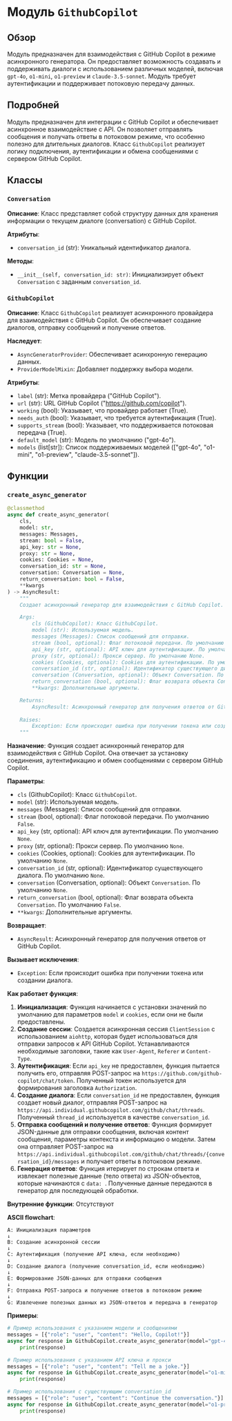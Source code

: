 # Модуль `GithubCopilot`

## Обзор

Модуль предназначен для взаимодействия с GitHub Copilot в режиме асинхронного генератора. Он предоставляет возможность создавать и поддерживать диалоги с использованием различных моделей, включая `gpt-4o`, `o1-mini`, `o1-preview` и `claude-3.5-sonnet`. Модуль требует аутентификации и поддерживает потоковую передачу данных.

## Подробней

Модуль предназначен для интеграции с GitHub Copilot и обеспечивает асинхронное взаимодействие с API. Он позволяет отправлять сообщения и получать ответы в потоковом режиме, что особенно полезно для длительных диалогов. Класс `GithubCopilot` реализует логику подключения, аутентификации и обмена сообщениями с сервером GitHub Copilot.

## Классы

### `Conversation`

**Описание**: Класс представляет собой структуру данных для хранения информации о текущем диалоге (conversation) с GitHub Copilot.

**Атрибуты**:
- `conversation_id` (str): Уникальный идентификатор диалога.

**Методы**:
- `__init__(self, conversation_id: str)`: Инициализирует объект `Conversation` с заданным `conversation_id`.

### `GithubCopilot`

**Описание**: Класс `GithubCopilot` реализует асинхронного провайдера для взаимодействия с GitHub Copilot. Он обеспечивает создание диалогов, отправку сообщений и получение ответов.

**Наследует**:
- `AsyncGeneratorProvider`: Обеспечивает асинхронную генерацию данных.
- `ProviderModelMixin`: Добавляет поддержку выбора модели.

**Атрибуты**:
- `label` (str): Метка провайдера ("GitHub Copilot").
- `url` (str): URL GitHub Copilot ("https://github.com/copilot").
- `working` (bool): Указывает, что провайдер работает (True).
- `needs_auth` (bool): Указывает, что требуется аутентификация (True).
- `supports_stream` (bool): Указывает, что поддерживается потоковая передача (True).
- `default_model` (str): Модель по умолчанию ("gpt-4o").
- `models` (list[str]): Список поддерживаемых моделей (["gpt-4o", "o1-mini", "o1-preview", "claude-3.5-sonnet"]).

## Функции

### `create_async_generator`

```python
@classmethod
async def create_async_generator(
    cls,
    model: str,
    messages: Messages,
    stream: bool = False,
    api_key: str = None,
    proxy: str = None,
    cookies: Cookies = None,
    conversation_id: str = None,
    conversation: Conversation = None,
    return_conversation: bool = False,
    **kwargs
) -> AsyncResult:
    """
    Создает асинхронный генератор для взаимодействия с GitHub Copilot.

    Args:
        cls (GithubCopilot): Класс GithubCopilot.
        model (str): Используемая модель.
        messages (Messages): Список сообщений для отправки.
        stream (bool, optional): Флаг потоковой передачи. По умолчанию False.
        api_key (str, optional): API ключ для аутентификации. По умолчанию None.
        proxy (str, optional): Прокси сервер. По умолчанию None.
        cookies (Cookies, optional): Cookies для аутентификации. По умолчанию None.
        conversation_id (str, optional): Идентификатор существующего диалога. По умолчанию None.
        conversation (Conversation, optional): Объект Conversation. По умолчанию None.
        return_conversation (bool, optional): Флаг возврата объекта Conversation. По умолчанию False.
        **kwargs: Дополнительные аргументы.

    Returns:
        AsyncResult: Асинхронный генератор для получения ответов от GitHub Copilot.
    
    Raises:
        Exception: Если происходит ошибка при получении токена или создании диалога.
    """
```

**Назначение**: Функция создает асинхронный генератор для взаимодействия с GitHub Copilot. Она отвечает за установку соединения, аутентификацию и обмен сообщениями с сервером GitHub Copilot.

**Параметры**:
- `cls` (GithubCopilot): Класс `GithubCopilot`.
- `model` (str): Используемая модель.
- `messages` (Messages): Список сообщений для отправки.
- `stream` (bool, optional): Флаг потоковой передачи. По умолчанию `False`.
- `api_key` (str, optional): API ключ для аутентификации. По умолчанию `None`.
- `proxy` (str, optional): Прокси сервер. По умолчанию `None`.
- `cookies` (Cookies, optional): Cookies для аутентификации. По умолчанию `None`.
- `conversation_id` (str, optional): Идентификатор существующего диалога. По умолчанию `None`.
- `conversation` (Conversation, optional): Объект `Conversation`. По умолчанию `None`.
- `return_conversation` (bool, optional): Флаг возврата объекта `Conversation`. По умолчанию `False`.
- `**kwargs`: Дополнительные аргументы.

**Возвращает**:
- `AsyncResult`: Асинхронный генератор для получения ответов от GitHub Copilot.

**Вызывает исключения**:
- `Exception`: Если происходит ошибка при получении токена или создании диалога.

**Как работает функция**:

1. **Инициализация**: Функция начинается с установки значений по умолчанию для параметров `model` и `cookies`, если они не были предоставлены.
2. **Создание сессии**: Создается асинхронная сессия `ClientSession` с использованием `aiohttp`, которая будет использоваться для отправки запросов к API GitHub Copilot. Устанавливаются необходимые заголовки, такие как `User-Agent`, `Referer` и `Content-Type`.
3. **Аутентификация**: Если `api_key` не предоставлен, функция пытается получить его, отправляя POST-запрос на `https://github.com/github-copilot/chat/token`. Полученный токен используется для формирования заголовка `Authorization`.
4. **Создание диалога**: Если `conversation_id` не предоставлен, функция создает новый диалог, отправляя POST-запрос на `https://api.individual.githubcopilot.com/github/chat/threads`. Полученный `thread_id` используется в качестве `conversation_id`.
5. **Отправка сообщений и получение ответов**: Функция формирует JSON-данные для отправки сообщения, включая контент сообщения, параметры контекста и информацию о модели. Затем она отправляет POST-запрос на `https://api.individual.githubcopilot.com/github/chat/threads/{conversation_id}/messages` и получает ответы в потоковом режиме.
6. **Генерация ответов**: Функция итерирует по строкам ответа и извлекает полезные данные (тело ответа) из JSON-объектов, которые начинаются с `data: `. Полученные данные передаются в генератор для последующей обработки.

**Внутренние функции**: Отсутствуют

**ASCII flowchart**:

```
A: Инициализация параметров
↓
B: Создание асинхронной сессии
↓
C: Аутентификация (получение API ключа, если необходимо)
↓
D: Создание диалога (получение conversation_id, если необходимо)
↓
E: Формирование JSON-данных для отправки сообщения
↓
F: Отправка POST-запроса и получение ответов в потоковом режиме
↓
G: Извлечение полезных данных из JSON-ответов и передача в генератор
```

**Примеры**:

```python
# Пример использования с указанием модели и сообщениями
messages = [{"role": "user", "content": "Hello, Copilot!"}]
async for response in GithubCopilot.create_async_generator(model="gpt-4o", messages=messages):
    print(response)
```

```python
# Пример использования с указанием API ключа и прокси
messages = [{"role": "user", "content": "Tell me a joke."}]
async for response in GithubCopilot.create_async_generator(model="o1-mini", messages=messages, api_key="YOUR_API_KEY", proxy="http://your_proxy:8080"):
    print(response)
```

```python
# Пример использования с существующим conversation_id
messages = [{"role": "user", "content": "Continue the conversation."}]
async for response in GithubCopilot.create_async_generator(model="o1-preview", messages=messages, conversation_id="YOUR_CONVERSATION_ID"):
    print(response)